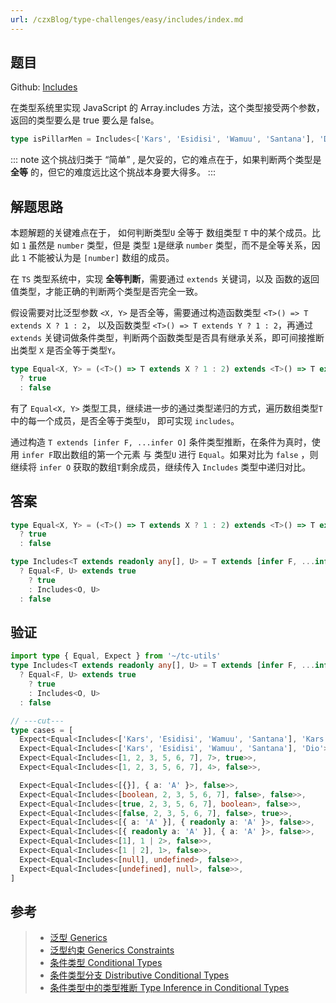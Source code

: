 ```yaml
---
url: /czxBlog/type-challenges/easy/includes/index.md
---
```

## 题目

Github: [Includes](https://github.com/type-challenges/type-challenges/blob/main/questions/00898-easy-includes/)

在类型系统里实现 JavaScript 的 Array.includes 方法，这个类型接受两个参数，返回的类型要么是 true 要么是 false。

```ts
type isPillarMen = Includes<['Kars', 'Esidisi', 'Wamuu', 'Santana'], 'Dio'> // expected to be `false`
```

::: note
这个挑战归类于 “简单” , 是欠妥的，它的难点在于，如果判断两个类型是 **全等** 的，但它的难度远比这个挑战本身要大得多。
:::

## 解题思路

本题解题的关键难点在于， 如何判断类型`U` 全等于 数组类型 `T` 中的某个成员。比如 `1` 虽然是 `number` 类型，但是
类型 `1`是继承 `number` 类型，而不是全等关系，因此 `1` 不能被认为是 `[number]` 数组的成员。

在 `TS` 类型系统中，实现 **全等判断**，需要通过 `extends` 关键词，以及 函数的返回值类型，才能正确的判断两个类型是否完全一致。

假设需要对比泛型参数 `<X, Y>` 是否全等，需要通过构造函数类型 `<T>() => T extends X ? 1 : 2`， 以及函数类型
`<T>() => T extends Y ? 1 : 2`，再通过 `extends` 关键词做条件类型，判断两个函数类型是否具有继承关系，即可间接推断
出类型 `X` 是否全等于类型`Y`。

```ts
type Equal<X, Y> = (<T>() => T extends X ? 1 : 2) extends <T>() => T extends Y ? 1 : 2
  ? true
  : false
```

有了 `Equal<X, Y>` 类型工具，继续进一步的通过类型递归的方式，遍历数组类型`T`中的每一个成员，是否全等于类型`U`，
即可实现 `includes`。

通过构造 `T extends [infer F, ...infer O]` 条件类型推断，在条件为真时，使用 `infer F`取出数组的第一个元素
与 类型`U` 进行 `Equal`。如果对比为 `false` ，则继续将 `infer O` 获取的数组`T`剩余成员，继续传入 `Includes` 类型中递归对比。

## 答案

```ts
type Equal<X, Y> = (<T>() => T extends X ? 1 : 2) extends <T>() => T extends Y ? 1 : 2
  ? true
  : false

type Includes<T extends readonly any[], U> = T extends [infer F, ...infer O]
  ? Equal<F, U> extends true
    ? true
    : Includes<O, U>
  : false
```

## 验证

```ts twoslash
import type { Equal, Expect } from '~/tc-utils'
type Includes<T extends readonly any[], U> = T extends [infer F, ...infer O]
  ? Equal<F, U> extends true
    ? true
    : Includes<O, U>
  : false

// ---cut---
type cases = [
  Expect<Equal<Includes<['Kars', 'Esidisi', 'Wamuu', 'Santana'], 'Kars'>, true>>,
  Expect<Equal<Includes<['Kars', 'Esidisi', 'Wamuu', 'Santana'], 'Dio'>, false>>,
  Expect<Equal<Includes<[1, 2, 3, 5, 6, 7], 7>, true>>,
  Expect<Equal<Includes<[1, 2, 3, 5, 6, 7], 4>, false>>,

  Expect<Equal<Includes<[{}], { a: 'A' }>, false>>,
  Expect<Equal<Includes<[boolean, 2, 3, 5, 6, 7], false>, false>>,
  Expect<Equal<Includes<[true, 2, 3, 5, 6, 7], boolean>, false>>,
  Expect<Equal<Includes<[false, 2, 3, 5, 6, 7], false>, true>>,
  Expect<Equal<Includes<[{ a: 'A' }], { readonly a: 'A' }>, false>>,
  Expect<Equal<Includes<[{ readonly a: 'A' }], { a: 'A' }>, false>>,
  Expect<Equal<Includes<[1], 1 | 2>, false>>,
  Expect<Equal<Includes<[1 | 2], 1>, false>>,
  Expect<Equal<Includes<[null], undefined>, false>>,
  Expect<Equal<Includes<[undefined], null>, false>>,
]
```

## 参考

> * [泛型 Generics](https://www.typescriptlang.org/docs/handbook/2/generics.html)
> * [泛型约束 Generics Constraints](https://www.typescriptlang.org/docs/handbook/2/generics.html#generic-constraints)
> * [条件类型 Conditional Types](https://www.typescriptlang.org/docs/handbook/2/conditional-types.html)
> * [条件类型分支 Distributive Conditional Types](https://www.typescriptlang.org/docs/handbook/2/conditional-types.html#distributive-conditional-types)
> * [条件类型中的类型推断 Type Inference in Conditional Types](https://www.typescriptlang.org/docs/handbook/2/conditional-types.html#inferring-within-conditional-types)
